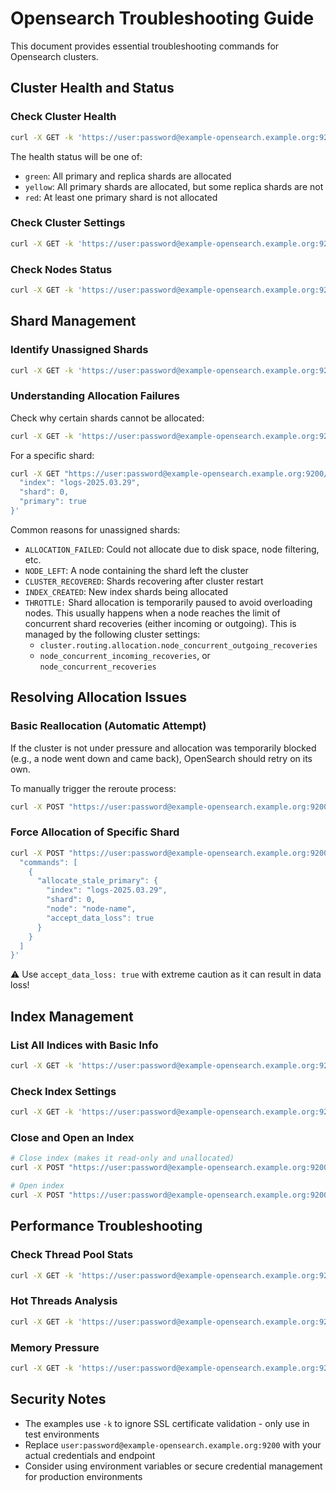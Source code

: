 # Opensearch Troubleshooting Guide

This document provides essential troubleshooting commands for Opensearch clusters.

## Cluster Health and Status

### Check Cluster Health
```bash
curl -X GET -k 'https://user:password@example-opensearch.example.org:9200/_cluster/health?pretty' | jq
```

The health status will be one of:
- `green`: All primary and replica shards are allocated
- `yellow`: All primary shards are allocated, but some replica shards are not
- `red`: At least one primary shard is not allocated

### Check Cluster Settings
```bash
curl -X GET -k 'https://user:password@example-opensearch.example.org:9200/_cluster/settings?pretty' | jq
```

### Check Nodes Status
```bash
curl -X GET -k 'https://user:password@example-opensearch.example.org:9200/_cat/nodes?v&h=id,name,heap.percent,ram.percent,cpu,load_1m,disk.total,disk.used,disk.avail,disk.percent' | sort -k1
```

## Shard Management

### Identify Unassigned Shards
```bash
curl -X GET -k 'https://user:password@example-opensearch.example.org:9200/_cat/shards?format=json&h=index,shard,prirep,state,unassigned.reason,node' | jq '[.[] | select(.state == "UNASSIGNED")]'
```

### Understanding Allocation Failures

Check why certain shards cannot be allocated:
```bash
curl -X GET -k 'https://user:password@example-opensearch.example.org:9200/_cluster/allocation/explain?pretty'
```

For a specific shard:
```bash
curl -X GET "https://user:password@example-opensearch.example.org:9200/_cluster/allocation/explain" -H 'Content-Type: application/json' -d '{
  "index": "logs-2025.03.29",
  "shard": 0,
  "primary": true
}'
```

Common reasons for unassigned shards:

- `ALLOCATION_FAILED`: Could not allocate due to disk space, node filtering, etc.
- `NODE_LEFT`: A node containing the shard left the cluster
- `CLUSTER_RECOVERED`: Shards recovering after cluster restart
- `INDEX_CREATED`: New index shards being allocated
- `THROTTLE:` Shard allocation is temporarily paused to avoid overloading nodes. This usually happens when a node reaches the limit of concurrent shard recoveries (either incoming or outgoing). This is managed by the following cluster settings: 
	- `cluster.routing.allocation.node_concurrent_outgoing_recoveries`
	- `node_concurrent_incoming_recoveries`, or `node_concurrent_recoveries`

## Resolving Allocation Issues

### Basic Reallocation (Automatic Attempt)

If the cluster is not under pressure and allocation was temporarily blocked (e.g., a node went down and came back), OpenSearch should retry on its own.

To manually trigger the reroute process:
```bash
curl -X POST "https://user:password@example-opensearch.example.org:9200/_cluster/reroute?retry_failed=true"
```

### Force Allocation of Specific Shard
```bash
curl -X POST "https://user:password@example-opensearch.example.org:9200/_cluster/reroute" -H 'Content-Type: application/json' -d '{
  "commands": [
    {
      "allocate_stale_primary": {
        "index": "logs-2025.03.29",
        "shard": 0,
        "node": "node-name",
        "accept_data_loss": true
      }
    }
  ]
}'
```

⚠️ Use `accept_data_loss: true` with extreme caution as it can result in data loss!

## Index Management

### List All Indices with Basic Info
```bash
curl -X GET -k 'https://user:password@example-opensearch.example.org:9200/_cat/indices?v&h=health,status,index,pri,rep,docs.count,store.size' | sort
```

### Check Index Settings
```bash
curl -X GET -k 'https://user:password@example-opensearch.example.org:9200/index-name/_settings?pretty'
```

### Close and Open an Index
```bash
# Close index (makes it read-only and unallocated)
curl -X POST "https://user:password@example-opensearch.example.org:9200/index-name/_close"

# Open index
curl -X POST "https://user:password@example-opensearch.example.org:9200/index-name/_open"
```

## Performance Troubleshooting

### Check Thread Pool Stats
```bash
curl -X GET -k 'https://user:password@example-opensearch.example.org:9200/_nodes/stats/thread_pool?pretty'
```

### Hot Threads Analysis
```bash
curl -X GET -k 'https://user:password@example-opensearch.example.org:9200/_nodes/hot_threads?pretty'
```

### Memory Pressure
```bash
curl -X GET -k 'https://user:password@example-opensearch.example.org:9200/_nodes/stats/jvm?pretty' | jq '.nodes[] | .jvm.mem'
```

## Security Notes

- The examples use `-k` to ignore SSL certificate validation - only use in test environments
- Replace `user:password@example-opensearch.example.org:9200` with your actual credentials and endpoint
- Consider using environment variables or secure credential management for production environments
